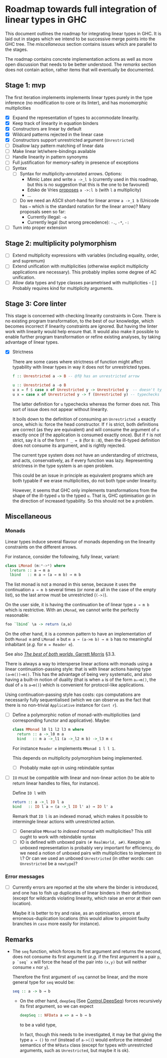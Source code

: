 Roadmap towards full integration of linear types in GHC
=======================================================

This document outlines the roadmap for integrating linear types in
GHC. It is laid out in stages which we intend to be successive merge
points into the GHC tree. The _miscellaneous_ section contains issues
which are parallel to the stages.

The roadmap contains concrete implementation actions as well as more
open discussion that needs to be better understood. The _remarks_
section does not contain action, rather items that will eventually be
documented.

Stage 1: mvp
------------

The first iteration implements implements linear types purely in the
type inference (no modification to core or its linter), and has
monomorphic multiplicities

- [x] Expand the representation of types to accommodate linearity.
- [x] Keep track of linearity in equation binders
- [x] Constructors are linear by default
- [x] Wildcard patterns rejected in the linear case
- [x] Constructors support unrestricted argument (`Unrestricted`)
- [ ] Disallow lazy pattern matching of linear data
- [ ] Make linear let/where-bindings available
- [ ] Handle linearity in pattern synonyms
- [ ] Full justification for memory-safety in presence of exceptions
- [ ] Syntax
    - [ ] Syntax for multiplicity-annotated arrows. Options:
        - Mimic Latex and write `a ->_l b` (currently used in this
          roadmap, but this is no suggestion that this is the one to
          be favoured)
        - Edsko de Vries [proposes][edsko-blog] `a ->:l b` (with `l` a
          multiplicity)
        - …
    - [ ] Do we need an ASCII short-hand for linear arrow `a ->_1 b`
         (Unicode has `⊸` which is the standard notation for the
         linear arrow)? Many proposals seen so far:
        - Currently illegal: `-o`
        - Currently legal (but wrong precedence): `-.`, `-*`, `-:`
- [ ] Turn into proper extension

Stage 2: multiplicity polymorphism
----------------------------------

- [ ] Extend multiplicity expressions with variables (including
      equality, order, and supremum)
- [ ] Extend unification with multiplicities (otherwise explicit
      multiplicity applications are necessary). This probably implies
      some degree of AC unification.
- [ ] Allow data types and type classes parametrised with
      multiplicities
      - [ ] Probably requires kind for multiplicity arguments.

Stage 3: Core linter
--------------------

This stage is concerned with checking linearity constraints in
Core. There is no existing program transformation, to the best of our
knowledge, which becomes incorrect if linearity constraints are
ignored. But having the linter work with linearity would help ensure
that. It would also make it possible to enable further program
transformation or refine existing analyses, by taking advantage of
linear types.

- [x] Strictness

  There are some cases where strictness of function might affect
  typability with linear types in way it does not for unrestricted
  types.

  ```haskell
  f :: Unrestricted a -> B -- @f@ has an unrestricted arrow

  u :: Unrestricted a -o B
  u x = f $ case x of Unrestricted y -> Unrestricted y  -- doesn't typecheck
  u x = case x of Unrestricted y -> f (Unrestricted y) -- typechecks
  ```

  The latter definition for `u` typechecks whereas the former does
  not. This sort of issue does not appear without linearity.

  It boils down to the definition of consuming an `Unrestricted a`
  exactly once, which is: force the head constructor. If `f` is
  strict, both definitions are correct (as they are equivalent) and
  will consume the argument of `u` exactly once (if the application is
  consumed exactly once). But if `f` is not strict, say it is of the
  form `f _ = B` (for `B::B`), then the ill-typed definition does not
  consume its argument, and is rightly rejected.

  The current type system does not have an understanding of
  strictness, and acts, conservatively, as if every function was
  lazy. Representing strictness in the type system is an open problem.

  This could be an issue in principle as equivalent programs which are
  both typable if we erase multiplicities, do not both type under
  linearity.

  However, it seems that GHC only implements transformations from the
  shape of the ill-typed `u` to the typed `u`. That is, GHC
  optimisation go in the direction of increased typability. So this
  should not be a problem.

Miscellaneous
-------------

### Monads ###

Linear types induce several flavour of monads depending on the
linearity constraints on the different arrows.

For instance, consider the following, fully linear, variant:

```haskell
class LMonad (m:*->*) where
  lreturn :: a ⊸ m a
  lbind   :: m a ⊸ (a ⊸ m b) ⊸ m b
```

The list monad is not a monad in this sense, because it uses the
continuation `a ⊸ m b` several times (or none at all in the case of
the empty list), so the last arrow must be unrestricted (`(->)`).

On the user side, it is having the continuation be of linear type `a
⊸ m b` which is restrictive. With an `LMonad`, we cannot write the
perfectly reasonable:

```haskell
foo `lbind` \a -> return (a,a)
```

On the other hand, it is a common pattern to have an implementation
of both `Monad m` and `LMonad m` but `m a ⊸ (a->m b) ⊸ m b` has no
meaningful inhabitant (_e.g._ for `m = Reader e`).

See also [_The best of both worlds_, Garrett Morris][best-of-both-worlds]
§3.3.

There is always a way to intersperse linear actions with monads using
a linear continuation-passing style: that is with linear actions
having type `(a⊸m())⊸m()`. This has the advantage of being very
systematic, and also having a built-in notion of duality (that is when
`a` is of the form `a₀⊸m()`, the dual of `a` is `a⊸m()`) which is
convenient for protocol-like applications.

Using continuation-passing style has costs: cps computations are
necessarily fully sequentialised (which we can observe as the fact
that there is no non-trivial `Applicative` instance for `Cont r`).

- [ ] Define a polymorphic notion of monad-with-multiplicities (and
  corresponding functor and applicative). Maybe:

  ```haskell
  class MMonad l0 l1 l2 l3 m where
    return :: a ->_l0 m a
    bind   :: m a ->_l1 (a ->_l2 m b) ->_l3 m c
  ```

  For instance `Reader e` implements `MMonad 1 l l 1`.

  This depends on multiplicity polymorphism being implemented.

    - [ ] Probably make opt-in using rebindable syntax

- [ ] `IO` must be compatible with linear and non-linear action (to be
  able to return linear handles to files, for instance).

  Define `IO l` with
  ```haskell
  return :: a ->_l IO l a
  bind   :: IO l a ⊸ (a ->_l IO l' a) ⊸ IO l' a
  ```

  Remark that `IO l` is an indexed monad, which makes it possible
  to intermingle linear actions with unrestricted action.

    - [ ] Generalise `MMonad` to _indexed_ monad with multiplicities?
          This still ought to work with rebindable syntax
    - [ ] IO is defined with unboxed pairs `(# RealWorld,
          a#)`. Keeping an unboxed representation is probably very
          important for efficiency, do we need a notion of unboxed
          pairs with multiplicities to implement `IO l`? Or can we
          used an unboxed `Unrestricted` (in other words: can
          `Unrestricted` be a `newtype`)?

### Error messages ###

- [ ] Currently errors are reported at the site where the binder is
  introduced, and one has to fish up duplicates of linear binders
  in their definition (except for wildcards violating linearity,
  which raise an error at their own location).

  Maybe it is better to try and raise, as an optimisation, errors
  at erroneous-duplication locations (this would allow to pinpoint
  faulty branches in `case` more easily for instance).

Remarks
-------

- The `seq` function, which forces its first argument and returns the
  second, does not consume its first argument (_e.g._ if the first
  argument is a pair `p`, ``p `seq` x`` will force the head of the
  pair into `(x,y)` but will neither consume `x` nor `y`).

  Therefore the first argument of `seq` cannot be linear, and the more
  general type for `seq` would be:

  ```haskell
  seq :: a -> b ⊸ b
  ```

    - On the other hand, `deepSeq` (See [Control.DeepSeq][DeepSeq])
      forces recursively its first argument, so we can expect

      ```haskell
      deepSeq :: NFData a => a ⊸ b ⊸ b
      ```

      to be a valid type,

      In fact, though this needs to be investigated, it may be that
      giving the type `a ⊸ ()` to `rnf` (instead of `a->()`) would
      enforce the intended semantics of the `NFData` class (except for
      types with unrestricted arguments, such as `Unrestricted`, but
      maybe it is ok).

[best-of-both-worlds]: http://doi.acm.org/10.1145/2951913.2951925
[DeepSeq]: https://www.stackage.org/haddock/lts-8.6/deepseq-1.4.2.0/Control-DeepSeq.html
[edsko-blog]: http://edsko.net/2017/01/08/linearity-in-haskell/
<!--  LocalWords:  monads Roadmap polymorphism monad sequentialised
 -->
<!--  LocalWords:  monomorphic Wildcard roadmap supremum parametrised
 -->
<!--  LocalWords:  linter typability typable wildcards
 -->
